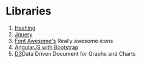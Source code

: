 # Libraries

<div color="red">
    <ol list-syle="1">
      <li><a href="https://github.com/durgaprasad95/Libraries/tree/AUTO_HASH">Hashing</a></li>
      <li><a href="https://github.com/durgaprasad95/Libraries/tree/JQUERY">Jquery</a></li>
      <li><a href="https://github.com/durgaprasad95/Libraries/tree/FONT_AWESOME">Font Awesome's</a> <span>Really awesome icons</span></li>
      <li><a href="https://github.com/durgaprasad95/Libraries/tree/ANGULAR_UI_BOOTSTRAP">AngularJS with Bootstrap</a></li>
      <li><a href="https://github.com/durgaprasad95/Libraries/tree/D3">D3</a><span>Data Driven Document for Graphs and Charts</span></li>
    </ol>
 </div>

